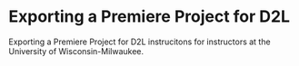 # Exporting a Premiere Project for D2L

Exporting a Premiere Project for D2L instrucitons for instructors at the University of Wisconsin-Milwaukee.





